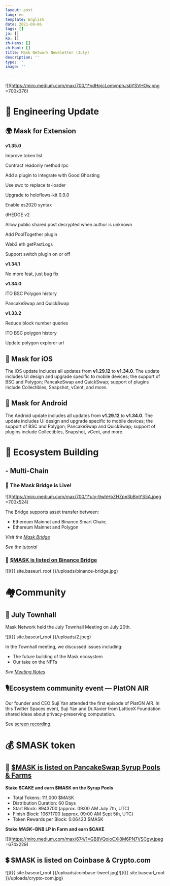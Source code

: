 ```yaml
---
layout: post
lang: en
template: English
date: 2021-08-06
tags: []
ja: []
ko: []
zh-Hans: []
zh-Hant: []
title: Mask Network Newsletter (July)
description: ''
type: ''
image: ''

---
```

![](https://miro.medium.com/max/700/1*vdHpjcLomvnphJsbYSVHOw.png =700x376)

# **🔧 Engineering Update**

## 🌍 Mask for Extension

**v1.35.0**

Improve token list

Contract readonly method rpc

Add a plugin to integrate with Good Ghosting

Use swc to replace ts-loader

Upgrade to holoflows-kit 0.9.0

Enable es2020 syntax

dHEDGE v2

Allow public shared post decrypted when author is unknown

Add PoolTogether plugin

Web3 eth getPastLogs

Support switch plugin on or off

**v1.34.1**

No more feat, just bug fix

**v1.34.0**

ITO BSC Polygon history

PancakeSwap and QuickSwap

**v1.33.2**

Reduce block number queries

ITO BSC polygon history

Update polygon explorer url

## 📱 Mask for iOS

The iOS update includes all updates from **v1.29.12** to **v1.34.0**. The update includes UI design and upgrade specific to mobile devices; the support of BSC and Polygon; PancakeSwap and QuickSwap; support of plugins include Collectibles, Snapshot, vCent, and more.

## 🤖️ Mask for Android

The Android update includes all updates from **v1.29.12** to **v1.34.0**. The update includes UI design and upgrade specific to mobile devices; the support of BSC and Polygon; PancakeSwap and QuickSwap; support of plugins include Collectibles, Snapshot, vCent, and more.

# **🌳** Ecosystem Building

## - Multi-Chain

### 🌉 The Mask Bridge is Live!

![](https://miro.medium.com/max/700/1*uIy-9whHbZHZpe3bBmYS5A.jpeg =700x524)

The Bridge supports asset transfer between:

* Ethereum Mainnet and Binance Smart Chain;
* Ethereum Mainnet and Polygon

_Visit the_ [_Mask Bridge_](https://bridge.mask.io/)

_See the_ [_tutorial_](https://realmaskbook.notion.site/Convert-MASK-from-ERC20-to-BEP20-7e982c16c1404d758a3c94b1e5ee9ca2)

### 🌉 [$MASK is listed on Binance Bridge](https://twitter.com/BinanceChain/status/1417752500317290500?s=20)

![]({{ site.baseurl_root }}/uploads/binance-bridge.jpg)

# **🏘Community**

## 🏫 July Townhall

Mask Network held the July Townhall Meeting on July 20th.

![]({{ site.baseurl_root }}/uploads/2.jpeg)

In the Townhall meeting, we discussed issues including:

* The future building of the Mask ecosystem
* Our take on the NFTs

_See_ [_Meeting Notes_](https://realmaskbook.notion.site/Mask-Network-July-TownHall-Recap-a7f2a2533d0f446b8e80aced8d998c0a)

## 🎙Ecosystem community event — PlatON AIR

Our founder and CEO Suji Yan attended the first episode of PlatON AIR. In this Twitter Spaces event, Suji Yan and Dr.Xavier from LatticeX Foundation shared ideas about privacy-preserving computation.

See [screen recording](https://youtu.be/XkHm-YIKB64).

# **💰 $MASK token**

## 🥞 [$MASK is listed on PancakeSwap Syrup Pools & Farms](https://masknetwork.medium.com/mask-is-listed-on-pancakeswap-syrup-pools-farms-58a2a65ef5f2)

**Stake $CAKE and earn $MASK on the Syrup Pools**

* Total Tokens: 111,000 $MASK
* Distribution Duration: 60 Days
* Start Block: 8943700 (approx. 09:00 AM July 7th, UTC)
* Finish Block: 10671700 (approx. 09:00 AM Sept 5th, UTC)
* Token Rewards per Block: 0.06423 $MASK

**Stake $MASK-$BNB LP in Farm and earn $CAKE**

![](https://miro.medium.com/max/674/1*GB8VQoioCXi8M6PN7VSCgw.jpeg =674x229)

## 💲 $MASK is listed on Coinbase & Crypto.com

![]({{ site.baseurl_root }}/uploads/coinbase-tweet.jpg)![]({{ site.baseurl_root }}/uploads/crypto-com.jpg)